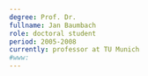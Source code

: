 ```yaml
---
degree: Prof. Dr.
fullname: Jan Baumbach
role: doctoral student
period: 2005-2008
currently: professor at TU Munich
#www:
---
```

